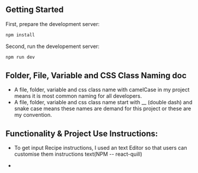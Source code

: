 ## Getting Started

First, prepare the development server:

```bash
npm install
```

Second, run the developement server:

```bash
npm run dev
```

## Folder, File, Variable and CSS Class Naming doc
* A file, folder, variable and css class name with camelCase in my project means it is most common naming for   all developers.
* A file, folder, variable and css class name start with __ (double dash) and snake case means these names are demand for this project or these are my convention.


## Functionality & Project Use Instructions:
* To get input Recipe instructions, I used an text Editor so that users can customise them instructions text(NPM -- react-quill)

* 